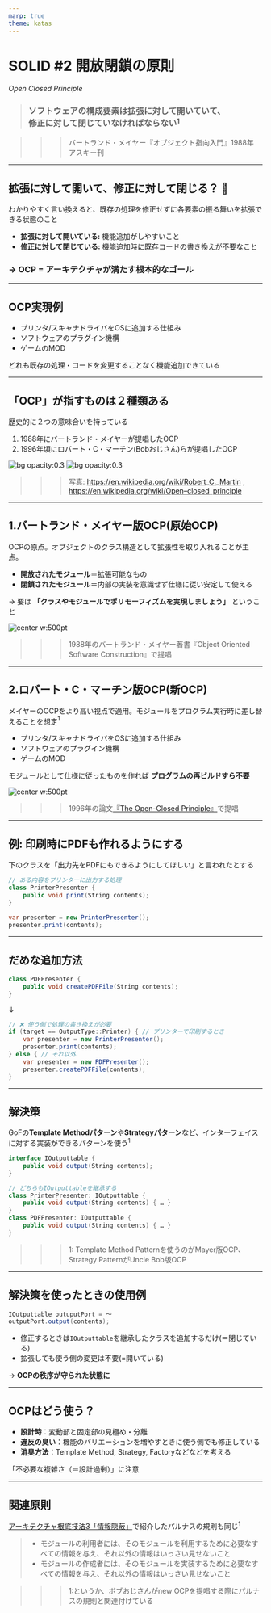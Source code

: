 ```yaml
---
marp: true
theme: katas
---
```

<!-- 
size: 16:9
paginate: true
-->
<!-- header: 勉強会#-->

# SOLID #2 開放閉鎖の原則
_Open Closed Principle_

> ### ソフトウェアの構成要素は拡張に対して開いていて、<br>修正に対して閉じていなければならない$^1$

>>> バートランド・メイヤー『オブジェクト指向入門』1988年 アスキー刊

<!-- 今回はOCP。SOLIDというオブジェクト指向設計するときに常に手元においておきたい５大原則のうち、保守・拡張しやすい構造の到達点を示した原則です。 -->

---

## 拡張に対して開いて、修正に対して閉じる？ 🤔

わかりやすく言い換えると、既存の処理を修正せずに各要素の振る舞いを拡張できる状態のこと

* **拡張に対して開いている:** 機能追加がしやすいこと
* **修正に対して閉じている:** 機能追加時に既存コードの書き換えが不要なこと

### → OCP = アーキテクチャが満たす根本的なゴール

<!-- 拡張と修正の言葉の言葉の意味を整理しておく。
1. 拡張:
  * 新しい機能や振る舞いを追加すること。
  * 既存のコードを変更せずに新しいモジュールやクラスを追加することで行われる。
2. 修正:
  * 既存のコードの変更。
  * バグの修正や既存の機能の変更など、すでに存在するコードの内容を直接変更する行為。

OCPの目的は、新しい機能や変更が必要なとき、既存のコードを変更するのではなく、新しいコードを追加することでその要件を満たすことができるような設計を心がけること
https://zenn.dev/naas/scraps/41ed1c120aff53
-->

<!-- ちょっとした拡張のために大量の書き換えが必要になるようなら、そのプロジェクトは大失敗への道を進んでいることになる -->

<!-- もう一度繰り返しておくと、既存コードが修正不要で機能拡張できることがOCP -->

---

## OCP実現例

* プリンタ/スキャナドライバをOSに追加する仕組み
* ソフトウェアのプラグイン機構
* ゲームのMOD

どれも既存の処理・コードを変更することなく機能追加できている

<!-- 考えてみるとすごい状態。OS,ソフトウェア,ゲームソフト本体のコードを一切変更していないのに、これまでと同じ機能が同じように動作し、新しい機能も問題なく動いている。これがOCPが実現する世界。 -->
<!-- 自分たちの作るものもこんな風にできたら良いと思いませんか？今まで作ったものに手を触れずに、安心して新しい機能を追加できる。
自分はオブジェクト指向言語じゃないといって関係ないわけでもない。Cで書かれたLinuxでも同様にOSビルド不要でデバイスドライバを追加できるし。
OSみたいな大きなプログラムだけがメリットを享受するわけではない。AIや数理最適化の処理においても「この部分のロジックだけを別のものに取り替えてみたい」という試行錯誤が簡単にできるようになる。 -->
<!-- ちょっとOCPに興味が湧いてきましたよね -->

<!-- ただ、OCPはSOLIDの順番でこそ２番めに出てきているけれど、SOLID全般で目指すゴールの状態でもあるので、実現に必要なテクニックにはO以外の全部(S/L/I/D)すべての考え方が必要になる。なので今日は全体像を掴むための説明と、その説明理解に必要な概念を紹介します -->

---

## 「OCP」が指すものは２種類ある

歴史的に２つの意味合いを持っている

1. 1988年にバートランド・メイヤーが提唱したOCP
2. 1996年頃にロバート・C・マーチン(Bobおじさん)らが提唱したOCP

![bg opacity:0.3](assets/02-ocp-portrait_BertrandMeyer.jpg)
![bg opacity:0.3](assets/02-ocp-portrait_uncleBob.jpg)

>>> 写真: https://en.wikipedia.org/wiki/Robert_C._Martin , https://en.wikipedia.org/wiki/Open–closed_principle
<!-- OCPには歴史的に２つあるので、それを紐解きつつ具体例を示していきます -->

---

## 1.バートランド・メイヤー版OCP(原始OCP)

OCPの原点。オブジェクトのクラス構造として拡張性を取り入れることが主点。

* **開放されたモジュール**＝拡張可能なもの
* **閉鎖されたモジュール**＝内部の実装を意識せず仕様に従い安定して使える

→ 要は **「クラスやモジュールでポリモーフィズムを実現しましょう」** ということ

![center w:500pt](assets/02-ocp_mayer.png)

>>> 1988年のバートランド・メイヤー著書『Object Oriented Software Construction』で提唱

<!-- 親クラスで安定した仕様をしっかり定義しておき、それを継承する各サブクラスで実装の修正または拡張を行なっていくことで、具体的な処理はサブクラスで実装すれば、使用者にとっては親クラスを使っているつもりで処理を切り替えることができる。使用者は実体につられてソースコードを変更しなくても良い -->
<!--
 つまりメイヤーの原則では、具象メソッド（シグネチャ＋コード）の実装継承（implementation inheritance）と、サブクラスを追加定義していく深い継承が基本になる。
 親クラスは単なるインターフェイスを定義するだけでなく実際の処理を持っていても良く、また子だけでなく孫クラスや曾孫クラスになることを想定している -->

---

## 2.ロバート・C・マーチン版OCP(新OCP)

メイヤーのOCPをより高い視点で適用。モジュールをプログラム実行時に差し替えることを想定$^1$

* プリンタ/スキャナドライバをOSに追加する仕組み
* ソフトウェアのプラグイン機構
* ゲームのMOD

モジュールとして仕様に従ったものを作れば **プログラムの再ビルドすら不要**

![center w:500pt](assets/02-ocp_unclebob.png)

>>> 1996年の論文[『The Open-Closed Principle』](https://docs.google.com/a/cleancoder.com/viewer?a=v&pid=explorer&chrome=true&srcid=0BwhCYaYDn8EgN2M5MTkwM2EtNWFkZC00ZTI3LWFjZTUtNTFhZGZiYmUzODc1&hl=en)で提唱

<!-- クラス構造の視点でいうと、マーチンの原則では、実装を持たない抽象メソッドだけ定義したインターフェイスクラスを定義し、それを界面継承（interface inheritance）が基本になる。継承関係はインターフェースの実装のみに留めて、実装の継承は抑えることがメイヤー版との違い。 -->

<!-- 一般的にOCPでググると出てくるのは、メイヤーのようにコードレベルでの話をしているものが多い。ただし最近は親クラスといっても実装を持たないスタイルが主流になっているので、その点ではボブおじさんのインターフェイスのみ用意してそれを継承するという内容に近い -->

<!-- ちなみに昔はたくさんあったTwitterクライアントも広義のボブおじさん版OCPの適用例と言える。どのクライアントアプリもTwitterのAPIというインターフェイスを守っていれば同じようにタイムラインを見たり投稿できた。このときにTwitterサービスそのものを修正する必要はない。 -->

---

## 例: 印刷時にPDFも作れるようにする

下のクラスを「出力先をPDFにもできるようにしてほしい」と言われたとする

```cs
// ある内容をプリンターに出力する処理
class PrinterPresenter {
    public void print(String contents);
}
 
var presenter = new PrinterPresenter();
presenter.print(contents);
```

---

## だめな追加方法
 
```cs
class PDFPresenter {
    public void createPDFFile(String contents);
}
```
↓
<!-- ❌ メソッド名がヤバい。PrinterPresenterとは関係なくてヤバい -->

```cs
// ❌ 使う側で処理の書き換えが必要
if (target == OutputType::Printer) { // プリンターで印刷するとき
    var presenter = new PrinterPresenter();
    presenter.print(contents);
} else { // それ以外
    var presenter = new PDFPresenter();
    presenter.createPDFFile(contents);
}
```
<!-- もしかすると次はディスプレイに表示することになるかもしれない。そのときにif文を追加する？ -->

---

## 解決策
 
GoFの**Template Methodパターン**や**Strategyパターン**など、インターフェイスに対する実装ができるパターンを使う$^1$
 
```cs
interface IOutputtable {
    public void output(String contents);
}

// どちらもIOutputtableを継承する
class PrinterPresenter: IOutputtable {
    public void output(String contents) { … }
}
class PDFPresenter: IOutputtable {
    public void output(String contents) { … }
}
```

>>> 1: Template Method Patternを使うのがMayer版OCP、Strategy PatternがUncle Bob版OCP

---

## 解決策を使ったときの使用例
 
```cs
IOutputtable outuputPort = 〜
outputPort.output(contents);
```
 
* 修正するときは`IOutputtable`を継承したクラスを追加するだけ(＝閉じている)
* 拡張しても使う側の変更は不要(=開いている)
 
→ **OCPの秩序が守られた状態に**
 
<!-- ちなみに上のコードはメソッドをより抽象的な`output()`にしているのもポイント -->

<!-- C言語みたいに言語でOOPがサポートされないものでも、ヘッダファイルに対応する.cファイルを別のファイルにすることでビルド時に差し替えられる。C/C++のテストライブラリなんかはこの方法でmain()関数を差し替えている。
また実行時のポリモーフィズムにおいても関数ポインタなどを保持できる構造体と同じメモリアラインメントを持つ構造体を作って、そのポインタを保持するという方法で実現できる。参考までに。 -->

---

## OCPはどう使う？
 
* **設計時**：変動部と固定部の見極め・分離
* **違反の臭い**：機能のバリエーションを増やすときに使う側でも修正している
* **消臭方法**：Template Method, Strategy, Factoryなどなどを考える
 
「不必要な複雑さ（＝設計過剰）」に注意

---

## 関連原則

[アーキテクチャ根底技法3「情報隠蔽」](01-basics/13-encapsulation_infohiding_pkg.md)で紹介したパルナスの規則も同じ$^1$

> * モジュールの利用者には、そのモジュールを利用するために必要なすべての情報を与え、それ以外の情報はいっさい見せないこと
> * モジュールの作成者には、そのモジュールを実装するために必要なすべての情報を与え、それ以外の情報はいっさい見せないこと

>>> 1:というか、ボブおじさんがnew OCPを提唱する際にパルナスの規則と関連付けている
